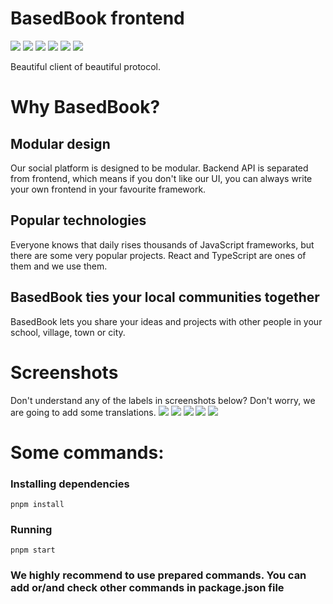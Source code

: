# BasedBook frontend
![](https://img.shields.io/github/languages/top/Muj-Elektryk/basedbook-frontend)
![](https://img.shields.io/tokei/lines/github/Muj-Elektryk/basedbook-frontend)
![](https://img.shields.io/github/license/Muj-Elektryk/basedbook-frontend)
![](https://img.shields.io/github/package-json/v/Muj-Elektryk/basedbook-frontend)
![](https://img.shields.io/github/commit-activity/w/Muj-Elektryk/basedbook-frontend)
![](https://img.shields.io/github/stars/Muj-Elektryk/basedbook-frontend?style=social)

Beautiful client of beautiful protocol.

# Why BasedBook?
## Modular design
Our social platform is designed to be modular. Backend API is separated from frontend, which means if you don't like our UI, you can always write your own frontend in your favourite framework.

## Popular technologies
Everyone knows that daily rises thousands of JavaScript frameworks, but there are some very popular projects.
React and TypeScript are ones of them and we use them.

## BasedBook ties your local communities together
BasedBook lets you share your ideas and projects with other people in your school, village, town or city.

# Screenshots
Don't understand any of the labels in screenshots below? Don't worry, we are going to add some translations.
![](https://github.com/Nasz-Elektryk/basedbook-frontend/blob/main/docs/homepage.png)
![](https://github.com/Nasz-Elektryk/basedbook-frontend/blob/main/docs/profile.png)
![](https://github.com/Nasz-Elektryk/basedbook-frontend/blob/main/docs/projects.png)
![](https://github.com/Nasz-Elektryk/basedbook-frontend/blob/main/docs/settings.png)
![](https://github.com/Nasz-Elektryk/basedbook-frontend/blob/main/docs/spotted.png)

# Some commands:
### Installing dependencies
``` pnpm install ```

### Running
``` pnpm start ```

### We highly recommend to use prepared commands. You can add or/and check other commands in package.json file

